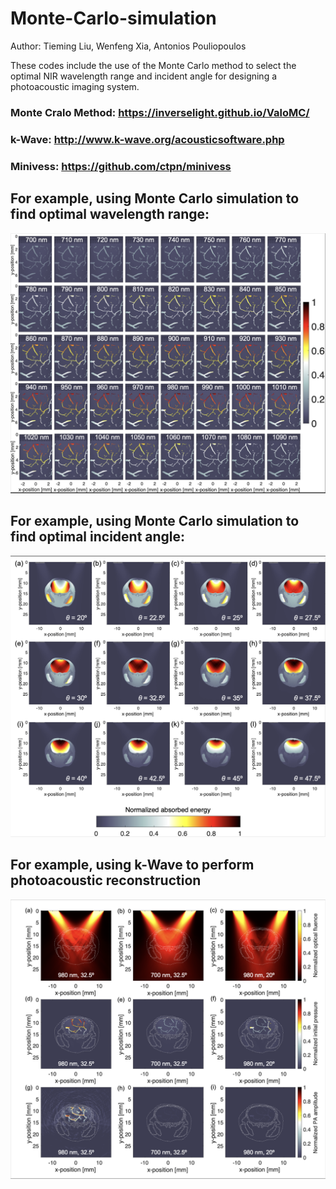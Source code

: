 # Monte-Carlo-simulation

Author: Tieming Liu, Wenfeng Xia, Antonios Pouliopoulos

These codes include the use of the Monte Carlo method to select the optimal NIR wavelength range and incident angle for designing a photoacoustic imaging system.
### Monte Cralo Method: https://inverselight.github.io/ValoMC/
### k-Wave: http://www.k-wave.org/acousticsoftware.php
### Minivess: https://github.com/ctpn/minivess

## For example, using Monte Carlo simulation to find optimal wavelength range:
![image](https://github.com/tiemingliu/Monte-Carlo-simulation/blob/main/optimal%20wavelength.png)
## For example, using Monte Carlo simulation to find optimal incident angle:
![image](https://github.com/tiemingliu/Monte-Carlo-simulation/blob/main/incident%20angle.png)
## For example, using k-Wave to perform photoacoustic reconstruction
![image](https://github.com/tiemingliu/Monte-Carlo-simulation/blob/main/photoacoustic%20reconstruction.png)
